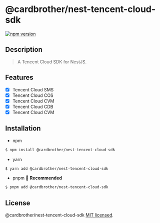 # @cardbrother/nest-tencent-cloud-sdk

[![npm version](https://badge.fury.io/js/%40cardbrother%2Fnest-tencent-cloud-sdk.svg)](https://badge.fury.io/js/%40cardbrother%2Fnest-tencent-cloud-sdk)

## Description

> A Tencent Cloud SDK for NestJS.

## Features

- [x] Tencent Cloud SMS
- [x] Tencent Cloud COS
- [x] Tencent Cloud CVM
- [x] Tencent Cloud CDB
- [x] Tencent Cloud CVM

## Installation

- npm

```bash
$ npm install @cardbrother/nest-tencent-cloud-sdk
```

- yarn

```bash
$ yarn add @cardbrother/nest-tencent-cloud-sdk
```

- pnpm 🚀 **Recommended**

```bash
$ pnpm add @cardbrother/nest-tencent-cloud-sdk
```

## License

@cardbrother/nest-tencent-cloud-sdk [MIT licensed](LICENSE).

